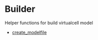 ﻿# Builder

Helper functions for build virtualcell model

+ [create_modelfile](Builder/create_modelfile.1) 
